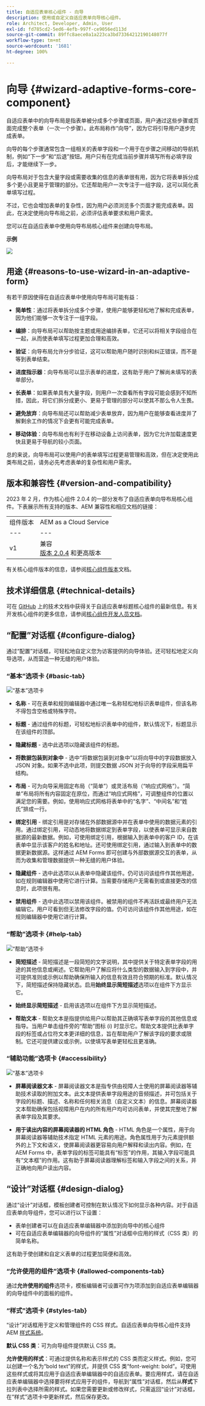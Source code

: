 ```yaml
---
title: 自适应表单核心组件 - 向导
description: 使用或自定义自适应表单向导核心组件。
role: Architect, Developer, Admin, User
exl-id: fd785cd2-5ed6-4efb-997f-ce9056ed113d
source-git-commit: 89ffc8aece0a1a223ca3bd73364212190148077f
workflow-type: tm+mt
source-wordcount: '1681'
ht-degree: 100%

---
```


# 向导 {#wizard-adaptive-forms-core-component}

自适应表单中的向导布局是指表单被分成多个步骤或页面，用户通过这些步骤或页面完成整个表单（一次一个步骤）。此布局称作“向导”，因为它将引导用户逐步完成表单。

向导的每个步骤通常包含一组相关的表单字段和一个用于在步骤之间移动的导航机制，例如“下一步”和“后退”按钮。用户只有在完成当前步骤并填写所有必填字段后，才能继续下一步。

向导布局对于包含大量字段或需要收集的信息的表单很有用，因为它将表单拆分成多个更小且更易于管理的部分。它还帮助用户一次专注于一组字段，这可以简化表单填写过程。

不过，它也会增加表单的复杂性，因为用户必须浏览多个页面才能完成表单。因此，在决定使用向导布局之前，必须评估表单要求和用户需求。

您可以在自适应表单中使用向导布局核心组件来创建向导布局。


**示例**

![](/help/adaptive-forms/assets/wizard.png)

## 用途 {#reasons-to-use-wizard-in-an-adaptive-form}

有若干原因使得在自适应表单中使用向导布局可能有益：

* **简单性**：通过将表单拆分成多个步骤，使用户能够更轻松地了解和完成表单，因为他们能够一次专注于一组字段。

* **编排**：向导布局可以帮助按主题或用途编排表单，它还可以将相关字段组合在一起，从而使表单填写过程更加合理和高效。

* **验证**：向导布局允许分步验证，这可以帮助用户随时识别和纠正错误，而不是等到表单结束。

* **进度指示器**：向导布局可以显示表单的进度，这有助于用户了解尚未填写的表单部分。

* **长表单**：如果表单具有大量字段，则用户一次查看所有字段可能会感到不知所措，因此，将它们拆分成更小、更易于管理的部分可以使其不那么令人生畏。

* **避免放弃**：向导布局还可以帮助减少表单放弃，因为用户在能够查看进度并了解剩余工作的情况下会更有可能完成表单。

* **移动体验**：向导布局也有利于在移动设备上访问表单，因为它允许加载速度更快且更易于导航的较小页面。

总的来说，向导布局可以使用户的表单填写过程更易管理和高效，但在决定使用此类布局之前，请务必先考虑表单的复杂性和用户需求。

## 版本和兼容性 {#version-and-compatibility}

2023 年 2 月，作为核心组件 2.0.4 的一部分发布了自适应表单向导布局核心组件。下表展示所有支持的版本、AEM 兼容性和相应文档的链接：

|  |  |
|---|---|
| 组件版本 | AEM as a Cloud Service |
| --- | --- |
| v1 | 兼容<br>[版本 2.0.4](/help/versions.md) 和更高版本 | 兼容 | 兼容 |

有关核心组件版本的信息，请参阅[核心组件版本](/help/versions.md)文档。

<!-- ## Sample Component Output {#sample-component-output}

To experience the Accordion Component as well as see examples of its configuration options as well as HTML and JSON output, visit the [Component Library](https://adobe.com/go/aem_cmp_library_accordion). -->

## 技术详细信息 {#technical-details}

可在 [GitHub](https://github.com/adobe/aem-core-forms-components/tree/master/ui.af.apps/src/main/content/jcr_root/apps/core/fd/components/form/wizard/v1/wizard) 上的技术文档中获得关于自适应表单标题核心组件的最新信息。有关开发核心组件的更多信息，请参阅[核心组件开发人员文档](/help/developing/overview.md)。

## “配置”对话框 {#configure-dialog}

通过“配置”对话框，可轻松地自定义您为访客提供的向导体验。还可轻松地定义向导选项，从而营造一种无缝的用户体验。

### “基本”选项卡 {#basic-tab}

![“基本”选项卡](/help/adaptive-forms/assets/wizard_basictab.png)

* **名称** - 可在表单和规则编辑器中通过唯一名称轻松地标识表单组件，但该名称不得包含空格或特殊字符。

* **标题** - 通过组件的标题，可轻松地标识表单中的组件，默认情况下，标题显示在该组件的顶部。

* **隐藏标题** - 选中此选项以隐藏该组件的标题。

* **将数据包装到对象中** - 选中“将数据包装到对象中”以将向导中的字段数据放入 JSON 对象。如果不选中此项，则提交数据 JSON 对于向导的字段采用扁平结构。

* **布局** - 可为向导采用固定布局（“简单”）或灵活布局（“响应式网格”）。“简单”布局将所有内容固定在原位，而通过“响应式网格”，可调整组件的位置以满足您的需要。例如，使用响应式网格将表单中的“名字”、“中间名”和“姓氏”排成一行。

* **绑定引用** - 绑定引用是对存储在外部数据源中并在表单中使用的数据元素的引用。通过绑定引用，可动态地将数据绑定到表单字段，以使表单可显示来自数据源的最新数据。例如，可使用绑定引用，根据输入到表单中的客户 ID，在该表单中显示该客户的姓名和地址。还可使用绑定引用，通过输入到表单中的数据更新数据源。这样通过 AEM Forms 即可创建与外部数据源交互的表单，从而为收集和管理数据提供一种无缝的用户体验。

* **隐藏组件** - 选中此选项以从表单中隐藏该组件。仍可访问该组件作其他用途，如在规则编辑器中使用它进行计算。当需要存储用户无需看到或直接更改的信息时，此项很有用。

* **禁用组件** - 选中此选项以禁用该组件。被禁用的组件不再活跃或最终用户无法编辑它。用户可看到但无法修改字段的值。仍可访问该组件作其他用途，如在规则编辑器中使用它进行计算。

### “帮助”选项卡 {#help-tab}

![“帮助”选项卡](/help/adaptive-forms/assets/wizard_helptab.png)

* **简短描述** - 简短描述是一段简短的文字说明，其中提供关于特定表单字段的用途的其他信息或阐述。它帮助用户了解应将什么类型的数据输入到字段中，并可提供准则或示例以帮助确保所输入的信息有效且符合预期的标准。默认情况下，简短描述保持隐藏状态。启用&#x200B;**始终显示简短描述**&#x200B;选项以在组件下方显示它。

* **始终显示简短描述** - 启用该选项以在组件下方显示简短描述。

* **帮助文本** - 帮助文本是指提供给用户以帮助其正确填写表单字段的其他信息或指导。当用户单击组件旁的“帮助”图标 (i) 时显示它。帮助文本提供比表单字段的标签或占位符文本更详细的信息，旨在帮助用户了解该字段的要求或限制。它还可提供建议或示例，以使填写表单更轻松且更准确。


### “辅助功能”选项卡 {#accessibility}

![“基本”选项卡](/help/adaptive-forms/assets/wizard_accessibiltytab.png)

* **屏幕阅读器文本** - 屏幕阅读器文本是指专供由视障人士使用的屏幕阅读器等辅助技术读取的附加文本。此文本提供表单字段用途的音频描述，并可包括关于字段的标题、描述、名称和任何相关消息（自定义文本）的信息。屏幕阅读器文本帮助确保包括视障用户在内的所有用户均可访问表单，并使其完整地了解表单字段及其要求。

* **用于读出内容的屏幕阅读器的 HTML 角色** - HTML 角色是一个属性，用于向屏幕阅读器等辅助技术指定 HTML 元素的用途。角色属性用于为元素提供额外的上下文和语义，使屏幕阅读器更容易向用户解释和读出内容。例如，在 AEM Forms 中，表单字段的标签可能具有“标签”的作用，其输入字段可能具有“文本框”的作用。这有助于屏幕阅读器理解标签和输入字段之间的关系，并正确地向用户读出内容。


## “设计”对话框 {#design-dialog}

通过“设计”对话框，模板创建者可控制在默认情况下如何显示各种内容。对于自适应表单向导组件，您可以进行以下设置：

* 表单创建者可以在自适应表单编辑器中添加到向导中的核心组件
* 可在自适应表单编辑器的向导组件的“属性”对话框中应用的样式（CSS 类）的简单名称。

这有助于使创建和自定义表单的过程更加简便和高效。

### “允许使用的组件”选项卡 {#allowed-components-tab}

通过&#x200B;**允许使用的组件**&#x200B;选项卡，模板编辑者可设置可作为项添加到自适应表单编辑器的向导组件中的面板的组件。

### “样式”选项卡 {#styles-tab}

“设计”对话框用于定义和管理组件的 CSS 样式。自适应表单向导核心组件支持 AEM [样式系统](/help/get-started/authoring.md#component-styling)。

**默认 CSS 类**：可为向导组件提供默认 CSS 类。

**允许使用的样式**：可通过提供名称和表示样式的 CSS 类而定义样式。例如，您可以创建一个名为“bold text”的样式，并提供 CSS 类“font-weight: bold”。可使用这些样式或将其应用于自适应表单编辑器中的自适应表单。要应用样式，请在自适应表单编辑器中选择要将样式应用于的组件，导航到“属性”对话框，然后从&#x200B;**样式**&#x200B;下拉列表中选择所需的样式。如果您需要更新或修改样式，只需返回“设计”对话框，在“样式”选项卡中更新样式，然后保存更改。
